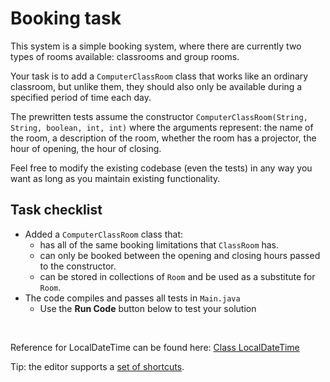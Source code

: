 # Booking task

This system is a simple booking system, where there are currently two types of rooms available: classrooms and group rooms.

Your task is to add a `ComputerClassRoom` class that works like an ordinary classroom, but unlike them, they should also only be available during a specified period of time each day.

The prewritten tests assume the constructor `ComputerClassRoom(String, String, boolean, int, int)` where the arguments represent: the name of the room, a description of the room, whether the room has a projector, the hour of opening, the hour of closing.

Feel free to modify the existing codebase (even the tests) in any way you want as long as you maintain existing functionality.

## Task checklist
* Added a `ComputerClassRoom` class that:
	* has all of the same booking limitations that `ClassRoom` has.
	* can only be booked between the opening and closing hours passed to the constructor.
	* can be stored in collections of `Room` and be used as a substitute for `Room`.
* The code compiles and passes all tests in `Main.java` 
	* Use the **Run Code** button below to test your solution

<br>

Reference for LocalDateTime can be found here: <a href="https://docs.oracle.com/javase/8/docs/api/java/time/LocalDateTime.html" target="_blank" >Class LocalDateTime</a>

Tip: the editor supports a <a href="https://github.com/ajaxorg/ace/wiki/Default-Keyboard-Shortcuts" target="_blank" >set of shortcuts</a>.
